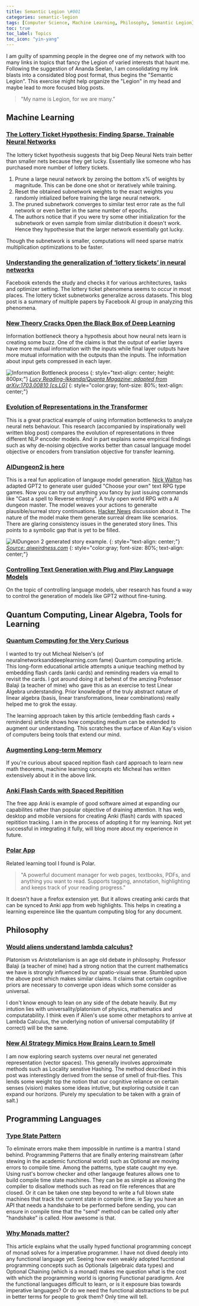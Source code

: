 ```yaml
---
title: Semantic Legion \#001
categories: semantic-legion
tags: [Computer Science, Machine Learning, Philosophy, Semantic Legion]
toc: true
toc_label: Topics
toc_icon: "yin-yang"
---
```

I am guilty of spamming people in the degree one of my network with too many links in topics that fancy the Legion of varied interests that haunt me. Following the suggestion of Ananda Seelan, I am consolidating my link blasts into a considated blog post format, thus begins the "Semantic Legion". This exercise might help organize the "Legion" in my head and maybe lead to more focused blog posts.

> "My name is Legion, for we are many."

## Machine Learning

### [The Lottery Ticket Hypothesis: Finding Sparse, Trainable Neural Networks](https://arxiv.org/abs/1803.03635)
The lottery ticket hypothesis suggests that big Deep Neural Nets train better than smaller nets because they get lucky. Essentially like someone who has purchased more number of lottery tickets.

1. Prune a large neural network by zeroing the bottom x% of weights by magnitude. This can be done one shot or iteratively while training.
2. Reset the obtained subnetwork weights to the exact weights you randomly intialized before training the large neural network.
3. The pruned subnetwork converges to similar test error rate as the full network or even better in the same number of epochs.
4. The authors notice that if you were try some other initialization for the subnetwork or even sample from similar distribution it doesn't work.
   Hence they hypothesise that the larger network essentially got lucky.

Though the subnetwork is smaller, computations will need sparse matrix multiplication optimizations to be faster.

### [Understanding the generalization of ‘lottery tickets’ in neural networks](https://ai.facebook.com/blog/understanding-the-generalization-of-lottery-tickets-in-neural-networks)

Facebook extends the study and checks it for various architectures, tasks and optimizer setting. The lottery ticket phenomena seems to occur in most places. The lottery ticket subnetworks generalize across datasets. This blog post is a summary of multiple papers by Facebook AI group in analyzing this phenomena.

### [New Theory Cracks Open the Black Box of Deep Learning](https://www.quantamagazine.org/new-theory-cracks-open-the-black-box-of-deep-learning-20170921/)

Information bottleneck theory a hypothesis about how neural nets learn is creating some buzz. One of the claims is that the output of earlier layers have more mutual information with the inputs while final layer outputs have more mutual information with the outputs than the inputs. The information about input gets compressed in each layer.

![Information Bottleneck process](https://d2r55xnwy6nx47.cloudfront.net/uploads/2017/09/DeepLearning_5001.jpg)
{: style="text-align: center; height: 800px;"}
*[Lucy Reading-Ikkanda/Quanta Magazine; adapted from arXiv:1703.00810 [cs.LG]](https://www.quantamagazine.org/new-theory-cracks-open-the-black-box-of-deep-learning-20170921/)*
{: style="color:gray; font-size: 80%; text-align: center;"}

### [Evolution of Representations in the Transformer](https://lena-voita.github.io/posts/emnlp19_evolution.html)

This is a great practical example of using information bottlenecks to analyze neural nets behaviour. This research (accompanied by inspirationally well written blog post) compares the evolution of representations in three different NLP encoder models. And in part explains some empirical findings such as why de-noising objective works better than casual language model objective or encoders from translation objective  for transfer learning.


### [AIDungeon2 is here](http://www.aidungeon.io/2019/12/aidungeon2-is-here.html)

This is a real fun application of langauge model generation.  [Nick Walton](https://twitter.com/nickwalton00) has adapted GPT2 to generate user guided "Choose your own" text RPG type games. Now you can try out anything you fancy by just issuing commands like "Cast a spell to Reverse entropy". A truly open world RPG with a AI dungeon master. The model weaves your actions to generalte plausible/surreal story continuations. [Hacker News](https://news.ycombinator.com/item?id=21717022) discussion about it. The nature of the model make them generate surreal dream like scenarios. There are glaring consistency issues in the generated story lines. This points to a symbolic gap that is yet to be filled.

![AIDungeon 2 generated story example.](https://encrypted-tbn0.gstatic.com/images?q=tbn%3AANd9GcSMELPoU7Br4TBHmaDn-eCYqQMFFrFUPlELxS1pYR1i3iPBOLTO)
{: style="text-align: center;"}
*[Source: aiweirdness.com](https://aiweirdness.com/post/189511103367/play-ai-dungeon-2-become-a-dragon-eat-the-moon)*
{: style="color:gray; font-size: 80%; text-align: center;"}


### [Controlling Text Generation with Plug and Play Language Models](https://eng.uber.com/pplm/)
On the topic of controlling language models, uber research has found a way to control the generation of models like GPT2 without fine-tuning. 

## Quantum Computing, Linear Algebra, Tools for Learning

### [Quantum Computing for the Very Curious](https://quantum.country/qcvc)

I wanted to try out Micheal Nielsen's (of neuralnetworksanddeeplearning.com fame) Quantum computing article. This long-form educational article attempts a unique teaching method by embedding flash cards (anki cards) and reminding readers via email to revisit the cards. I got around doing it at behest of the amzing Professor Balaji (a teacher of mine) who gave this as an exercise to test Linear Algebra understanding. Prior knowledge of the truly abstract nature of linear algebra (basis, linear transformations, linear combinations) really helped me to grok the essay.

The learning approach taken by this article (embedding flash cards + reminders) article shows how computing medium can be extended to augment our understanding. This scratches the surface of Alan Kay's vision of computers being tools that extend our mind.

### [Augmenting Long-term Memory](http://augmentingcognition.com/ltm.html)
If you're curious about spaced repition flash card approach to learn new math theorems, machine learning concepts etc Micheal has written extensively about it in the above link.

### [Anki Flash Cards with Spaced Repitition](https://apps.ankiweb.net/)
The free app Anki is example of good software aimed at expanding our capabilites rather than popular objective of draining attention. It has web, desktop and mobile versions for creating Anki (flash) cards with spaced repitition tracking. I am in the process of adopting it for my learning. Not yet successful in integrating it fully, will blog more about my experience in future.

### [Polar App](https://getpolarized.io/)
Related learning tool I found is Polar. 
> "A powerful document manager for web pages, textbooks, PDFs, and anything you want to read. Supports tagging, annotation, highlighting and keeps track of your reading progress."

It doesn't have a firefox extension yet. But it allows creating anki cards that can be synced to Anki app from web highlights. This helps in creating a learning expereince like the quantum computing blog for any document.

## Philosophy

### [Would aliens understand lambda calculus?](http://tomasp.net/blog/2018/alien-lambda-calculus/)
Platonism vs Aristotelianism is an age old debate in philosophy. Professor Balaji (a teacher of mine) had a strong notion that the current mathematics we have is strongly influenced by our spatio-visual sense. Stumbled upon the above post which makes similar claims. It claims that certain cognitive priors are necessary to converge upon ideas which some consider as universal. 

I don't know enough to lean on any side of the debate heavily. But my intution lies with universality/platonism of physics, mathematics and computatability. I think even if Alien's use some other metaphors to arrive at Lambda Calculus, the underlying notion of universal computability (if correct) will be the same.

### [New AI Strategy Mimics How Brains Learn to Smell](https://www.quantamagazine.org/new-ai-strategy-mimics-how-brains-learn-to-smell-20180918/)
I am now exploring search systems over neural net generated representation (vector spaces). This generally involves approximate methods such as Locality senstive Hashing. The method described in this post was interestingly derived from the sense of smell of fruit-flies. This lends some weight top the notion that our cognitive reliance on certain senses (vision) makes some ideas intutive, but exploring outside it can expand our horizons. (Purely my speculation to be taken with a grain of salt.)

## Programming Languages

### [Type State Pattern](http://cliffle.com/blog/rust-typestate/)
To eliminate errors make them impossible in runtime is a mantra I stand behind. Programming Patterns that are finally entering mainstream (after stewing in the academic functional world) such as Optional are moving errors to compile time. Among the patterns, type state caught my eye. Using rust's borrow checker and other langauge features allows one to build compile time state machines. They can be as simple as allowing the compiler to disallow methods such as read on file references that are closed. Or it can be taken one step beyond to write a full blown state machines that track the current state in compile time. ie Say you have an API that needs a handshake to be performed before sending, you can ensure in compile time that the "send" method can be called only after "handshake" is called. How awesome is that.


### [Why Monads matter?](https://cdsmith.wordpress.com/2012/04/18/why-do-monads-matter/)
This article explains what the usally hyped functional programming concept of monad solves for a imperative programmer. I have not dived deeply into any functional language yet. Seeing how even weakly adopted fucntional programming concepts such as Optionals (algebraic data types) and Optional Chaining (which is a monad) makes me question what is the cost with which the programming world is ignoring Functional paradigmn.
Are the functional languages difficult to learn, or is it exposure bias towards imperative languages? Or do we need the functional abstractions to be put in better terms for people to grok them? Only time will tell.
